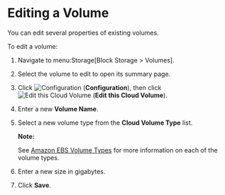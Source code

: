 # Editing a Volume

You can edit several properties of existing volumes.

To edit a volume:

1.  Navigate to menu:Storage\[Block Storage \> Volumes\].

2.  Select the volume to edit to open its summary page.

3.  Click ![Configuration](../images/1847.png) (**Configuration**), then
    click ![Edit this Cloud Volume](../images/volume-icon.png) (**Edit
    this Cloud Volume**).

4.  Enter a new **Volume Name**.

5.  Select a new volume type from the **Cloud Volume Type** list.

    **Note:**

    See [Amazon EBS Volume Types](http://docs.aws.amazon.com/AWSEC2/latest/UserGuide/EBSVolumeTypes.html)
    for more information on each of the volume types.

6.  Enter a new size in gigabytes.

7.  Click **Save**.
